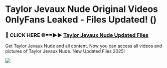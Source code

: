 # Taylor Jevaux Nude Original Videos 0nlyFans Leaked - Files Updated! ()

<h3>🔴 CLICK HERE 🌐==►► <a href="https://tinyurl.com/2p9ay9w9" rel="nofollow">Taylor Jevaux Nude Updated Files</a></h3>

Get Taylor Jevaux Nude and all content. Now you can access all videos and pictures of Taylor Jevaux Nude. New Updated Files 2025!

[![](https://i.imgur.com/KQgVmj3.gif)](https://tinyurl.com/2p9ay9w9)
